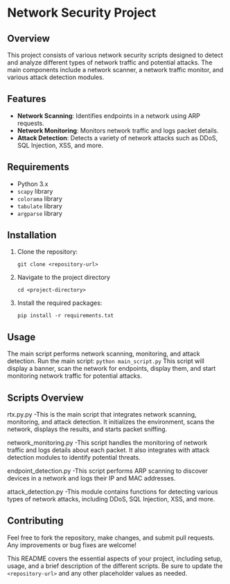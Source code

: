 # Network Security Project

## Overview
This project consists of various network security scripts designed to detect and analyze different types of network traffic and potential attacks. The main components include a network scanner, a network traffic monitor, and various attack detection modules.

## Features
- **Network Scanning**: Identifies endpoints in a network using ARP requests.
- **Network Monitoring**: Monitors network traffic and logs packet details.
- **Attack Detection**: Detects a variety of network attacks such as DDoS, SQL Injection, XSS, and more.

## Requirements
- Python 3.x
- `scapy` library
- `colorama` library
- `tabulate` library
- `argparse` library

## Installation
1. Clone the repository:

   `git clone <repository-url>`
2. Navigate to the project directory

   `cd <project-directory>`

3. Install the required packages:

   `pip install -r requirements.txt`


## Usage

The main script performs network scanning, monitoring, and attack detection.
  Run the main script:
  `python main_script.py`
This script will display a banner, scan the network for endpoints, display them, and start monitoring network traffic for potential attacks.


## Scripts Overview
rtx.py.py
-This is the main script that integrates network scanning, monitoring, and attack detection. It initializes the environment, scans the network, displays the results, and starts packet sniffing.

network_monitoring.py
-This script handles the monitoring of network traffic and logs details about each packet. It also integrates with attack detection modules to identify potential threats.

endpoint_detection.py
-This script performs ARP scanning to discover devices in a network and logs their IP and MAC addresses.

attack_detection.py
-This module contains functions for detecting various types of network attacks, including DDoS, SQL Injection, XSS, and more.

## Contributing


Feel free to fork the repository, make changes, and submit pull requests. Any improvements or bug fixes are welcome!



This README covers the essential aspects of your project, including setup, usage, and a brief description of the different scripts. Be sure to update the `<repository-url>` and any other placeholder values as needed.

